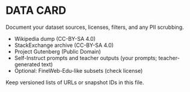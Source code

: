 
# DATA CARD

Document your dataset sources, licenses, filters, and any PII scrubbing.
- Wikipedia dump (CC-BY-SA 4.0)
- StackExchange archive (CC-BY-SA 4.0)
- Project Gutenberg (Public Domain)
- Self-Instruct prompts and teacher outputs (your prompts; teacher-generated text)
- Optional: FineWeb-Edu-like subsets (check license)

Keep versioned lists of URLs or snapshot IDs in this file.
